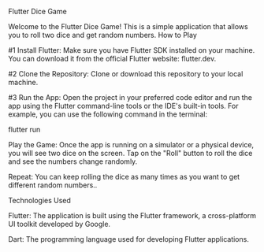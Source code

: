 Flutter Dice Game

Welcome to the Flutter Dice Game! This is a simple application that allows you to roll two dice and get random numbers.
How to Play

   #1 Install Flutter: Make sure you have Flutter SDK installed on your machine. You can download it from the official Flutter website: flutter.dev.

   #2 Clone the Repository: Clone or download this repository to your local machine.

   #3 Run the App: Open the project in your preferred code editor and run the app using the Flutter command-line tools or the IDE's built-in tools. For example, you can use the following command in the terminal:

   flutter run

   Play the Game: Once the app is running on a simulator or a physical device, you will see two dice on the screen. Tap on the "Roll" button to roll the dice and see the numbers change randomly.

   Repeat: You can keep rolling the dice as many times as you want to get different random numbers..
   
Technologies Used

   Flutter: The application is built using the Flutter framework, a cross-platform UI toolkit developed by Google.

   Dart: The programming language used for developing Flutter applications.
